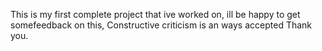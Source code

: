 This is my first complete project that ive worked on, ill be happy to get somefeedback on this,
Constructive criticism is an ways accepted
Thank you. 
